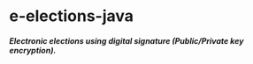# e-elections-java
##### Electronic elections using digital signature (Public/Private key encryption).
